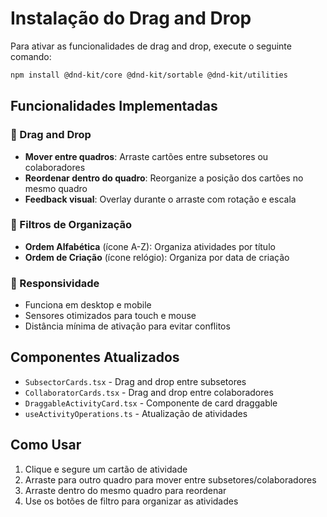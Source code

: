 # Instalação do Drag and Drop

Para ativar as funcionalidades de drag and drop, execute o seguinte comando:

```bash
npm install @dnd-kit/core @dnd-kit/sortable @dnd-kit/utilities
```

## Funcionalidades Implementadas

### 🎯 Drag and Drop
- **Mover entre quadros**: Arraste cartões entre subsetores ou colaboradores
- **Reordenar dentro do quadro**: Reorganize a posição dos cartões no mesmo quadro
- **Feedback visual**: Overlay durante o arraste com rotação e escala

### 🔄 Filtros de Organização
- **Ordem Alfabética** (ícone A-Z): Organiza atividades por título
- **Ordem de Criação** (ícone relógio): Organiza por data de criação

### 📱 Responsividade
- Funciona em desktop e mobile
- Sensores otimizados para touch e mouse
- Distância mínima de ativação para evitar conflitos

## Componentes Atualizados
- `SubsectorCards.tsx` - Drag and drop entre subsetores
- `CollaboratorCards.tsx` - Drag and drop entre colaboradores  
- `DraggableActivityCard.tsx` - Componente de card draggable
- `useActivityOperations.ts` - Atualização de atividades

## Como Usar
1. Clique e segure um cartão de atividade
2. Arraste para outro quadro para mover entre subsetores/colaboradores
3. Arraste dentro do mesmo quadro para reordenar
4. Use os botões de filtro para organizar as atividades